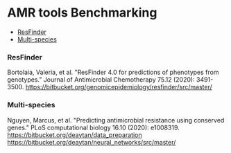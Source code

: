# AMR tools Benchmarking

- [ResFinder](#p)
- [Multi-species](#m)



### <a name="p"></a>ResFinder

Bortolaia, Valeria, et al. "ResFinder 4.0 for predictions of phenotypes from genotypes." Journal of Antimicrobial Chemotherapy 75.12 (2020): 3491-3500.
https://bitbucket.org/genomicepidemiology/resfinder/src/master/



### <a name="m"></a>Multi-species
Nguyen, Marcus, et al. "Predicting antimicrobial resistance using conserved genes." PLoS computational biology 16.10 (2020): e1008319.
https://bitbucket.org/deaytan/data_preparation
https://bitbucket.org/deaytan/neural_networks/src/master/




